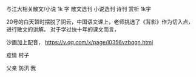 与江大相关散文/小说 1k 字
散文选刊
小说选刊
诗刊        赏析 1k字

20号的白天暂时摆脱了阴云，中国语文课上，老师挑选了《背影》作为切入点，进行散文的讲解。
对于学过快十年的课文而言，

沙画加上配音， 
https://v.qq.com/x/page/l0356vzbqqn.html

疫情
村子



父亲
防汛
我



